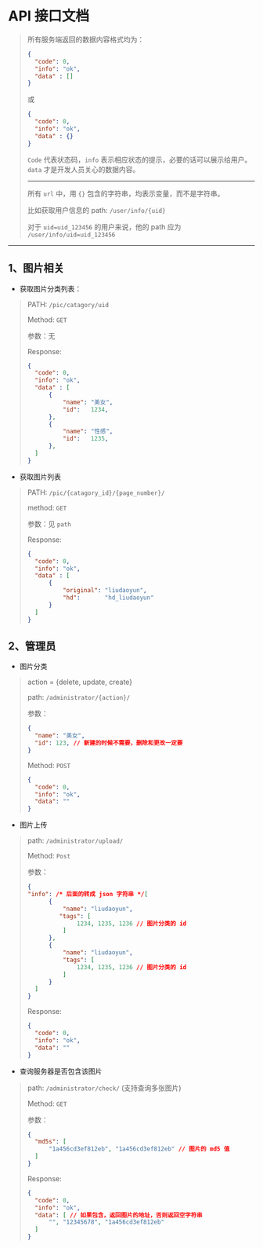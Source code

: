# API 接口文档

> 所有服务端返回的数据内容格式均为：
> ```json
> {
>   "code": 0,
>   "info": "ok",
>   "data" : []
> } 
> ```
> 或
> ```json
> {
>   "code": 0,
>   "info": "ok",
>   "data" : {}
> }
> ```
> `Code` 代表状态码，`info` 表示相应状态的提示，必要的话可以展示给用户。`data` 才是开发人员关心的数据内容。
> ******
> 所有 `url` 中，用 `{}` 包含的字符串，均表示变量，而不是字符串。
> 
> 比如获取用户信息的
> path: `/user/info/{uid}`
> 
> 对于 `uid=uid_123456` 的用户来说，他的 path 应为 `/user/info/uid=uid_123456`

******

## 1、图片相关

*  获取图片分类列表：

> PATH: `/pic/catagory/uid` 
>
> Method: `GET`
> 
> 参数：无
> 
> Response: 
> ```json
> {
>   "code": 0,
>   "info": "ok",
>   "data" : [
>       {
>           "name": "美女",
>           "id":   1234,
>       },
>       {
>           "name": "性感",
>           "id":   1235,
>       },
>   ]
> }
> ```


* 获取图片列表

> PATH: `/pic/{catagory_id}/{page_number}/`
> 
> method: `GET`
> 
> 参数：见 `path`
> 
> Response: 
> ```json
> {
>   "code": 0,
>   "info": "ok",
>   "data" : [
>       {
>           "original": "liudaoyun",
>           "hd":       "hd_liudaoyun"
>       }
>   ]
> }
> ```


## 2、管理员

* 图片分类
> action = {delete, update, create}
> 
> path: `/administrator/{action}/`
>
> 参数：
> ```json 
> {
>   "name": "美女",
>   "id": 123, // 新建的时候不需要，删除和更改一定要
> }
> ```
> Method: `POST`
> ```json
> {
>   "code": 0,
>   "info": "ok",
>   "data": ""
> }
> ```

* 图片上传

> path: `/administrator/upload/`
> 
> Method: `Post`
> 
> 参数：
> ```json
> {
> "info": /* 后面的转成 json 字符串 */[
>       {
>           "name": "liudaoyun",
>          "tags": [
>               1234, 1235, 1236 // 图片分类的 id
>           ]
>       },
>       {
>           "name": "liudaoyun",
>           "tags": [
>               1234, 1235, 1236 // 图片分类的 id
>           ]
>       }
>   ]
> }
> ```
> Response:
> ```json
> {
>   "code": 0,
>   "info": "ok",
>   "data": ""
> }
> ```

* 查询服务器是否包含该图片
> path: `/administrator/check/` (支持查询多张图片)
> 
> Method: `GET`
>
> 参数：
> ```json
> {
>   "md5s": [
>       "1a456cd3ef812eb", "1a456cd3ef812eb" // 图片的 md5 值
>   ]
> }
> ```
> Response:
> ```json
> {
>   "code": 0,
>   "info": "ok",
>   "data": [ // 如果包含，返回图片的地址，否则返回空字符串
>       "", "12345678", "1a456cd3ef812eb"
>   ]
> }
> ```

